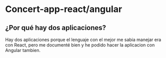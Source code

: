 # Concert-app-react/angular

<h2>¿Por qué hay dos aplicaciones?</h2>

Hay dos aplicaciones porque el lenguaje con el mejor me sabia manejar era con React, pero me documenté bien y he podido hacer la aplicacion con Angular tambien.
 
